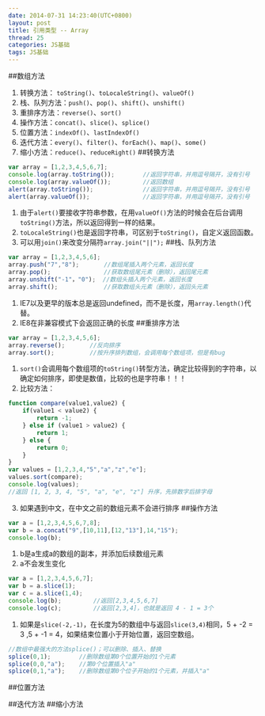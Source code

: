 ```yaml
---
date: 2014-07-31 14:23:40(UTC+0800)
layout: post
title: 引用类型 -- Array
thread: 25
categories: JS基础
tags: JS基础
---
```


##数组方法
1. 转换方法： `toString()`、`toLocaleString()`、`valueOf()`
2. 栈、队列方法：`push()`、`pop()`、`shift()`、`unshift()`
3. 重排序方法：`reverse()`、`sort()`
4. 操作方法：`concat()`、`slice()`、`splice()`
5. 位置方法：`indexOf()`、`lastIndexOf()`
6. 迭代方法：`every()`、`filter()`、`forEach()`、`map()`、`some()`
7. 缩小方法：`reduce()`、`reduceRight()`
##转换方法
```javascript
var array = [1,2,3,4,5,6,7];
console.log(array.toString());        //返回字符串，并用逗号隔开，没有引号
console.log(array.valueOf());         //返回数组
alert(array.toString());              //返回字符串，并用逗号隔开，没有引号
alert(array.valueOf());               //返回字符串，并用逗号隔开，没有引号
```

1. 由于`alert()`要接收字符串参数，在用`valueOf()`方法的时候会在后台调用`toString()`方法，所以返回得到一样的结果。
2. `toLocaleString()`也是返回字符串，可区别于`toString()`，自定义返回函数。
3. 可以用`join()`来改变分隔符`array.join("||");`
##栈、队列方法
```javascript
var array = [1,2,3,4,5,6];
array.push("7","8");       //数组尾插入两个元素，返回长度
array.pop();			   //获取数组尾元素（删除），返回尾元素
array.unshift("-1"，"0");  //数组头插入两个元素，返回长度
array.shift();             //获取数组头元素（删除），返回头元素
```
1. IE7以及更早的版本总是返回undefined，而不是长度，用`array.length()`代替。
2. IE8在非兼容模式下会返回正确的长度
##重排序方法
```javascript
var array = [1,2,3,4,5,6];
array.reverse();       //反向排序
array.sort();          //按升序排列数组，会调用每个数组项，但是有bug
```
1. `sort()`会调用每个数组项的`toString()`转型方法，确定比较得到的字符串，以确定如何排序，即使是数值，比较的也是字符串！！！
2. 比较方法：

```javascript
function compare(value1,value2) {
	if(value1 < value2) {
		return -1;
	} else if (value1 > value2) {
		return 1;
 	} else {
		return 0;
	}
}
var values = [1,2,3,4,"5","a","z","e"];
values.sort(compare);
console.log(values);
//返回 [1, 2, 3, 4, "5", "a", "e", "z"] 升序，先排数字后排字母
```
3. 如果遇到中文，在中文之前的数组元素不会进行排序
##操作方法
```javascript
var a = [1,2,3,4,5,6,7,8];
var b = a.concat("9",[10,11],[12,"13"],14,"15");
console.log(b);
```
1. b是a生成a的数组的副本，并添加后续数组元素
2. a不会发生变化

```javascript
var a = [1,2,3,4,5,6,7];
var b = a.slice(1);
var c = a.slice(1,4);
console.log(b);			//返回[2,3,4,5,6,7]
console.log(c);	        //返回[2,3,4]，也就是返回 4 - 1 = 3个
```
1. 如果是`slice(-2,-1)`，在长度为5的数组中与返回`slice(3,4)`相同，5 + -2 = 3 ,5 + -1 = 4，如果结束位置小于开始位置，返回空数组。

```javascript
//数组中最强大的方法splice()；可以删除、插入、替换
splice(0,1);        //删除数组第0个位置开始的1个元素
splice(0,0,"a");    //第0个位置插入"a"
splice(0,1,"a");    //删除数组第0个位子开始的1个元素，并插入"a"
``` 
##位置方法

##迭代方法
##缩小方法


